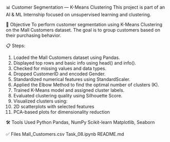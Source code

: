 📊 Customer Segmentation — K-Means Clustering
This project is part of an AI & ML Internship focused on unsupervised learning and clustering.

📄 Objective
To perform customer segmentation using K-Means Clustering on the Mall Customers dataset. The goal is to group customers based on their purchasing behavior.

📋 Steps:
1. Loaded the Mall Customers dataset using Pandas.
2. Displayed top rows and basic info using head() and info().
3. Checked for missing values and data types.
4. Dropped CustomerID and encoded Gender.
5. Standardized numerical features using StandardScaler.
6. Applied the Elbow Method to find the optimal number of clusters (K).
7. Trained K-Means model and assigned cluster labels.
8. Evaluated clustering quality using Silhouette Score.
9. Visualized clusters using:
10. 2D scatterplots with selected features
11. PCA-based plots for dimensionality reduction

🛠 Tools Used
Python
Pandas, NumPy
Scikit-learn
Matplotlib, Seaborn

✅ Files
Mall_Customers.csv
Task_08.ipynb
README.md
